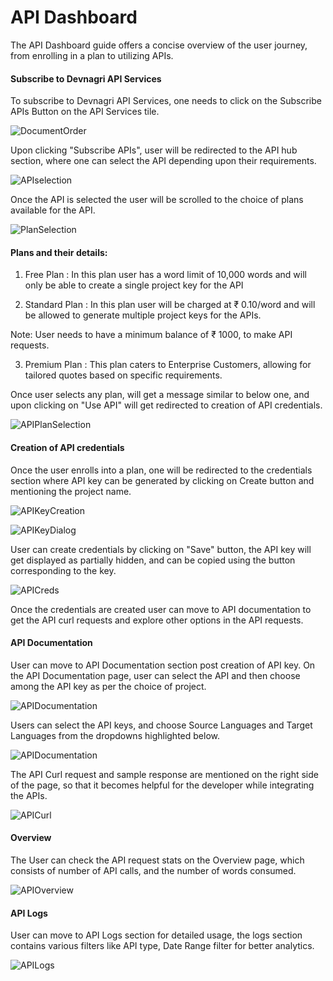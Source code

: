 # API Dashboard

The API Dashboard guide offers a concise overview of the user journey, from enrolling in a plan to utilizing APIs.

#### Subscribe to Devnagri API Services

To subscribe to Devnagri API Services, one needs to click on the Subscribe APIs Button on the API Services tile.

![DocumentOrder](./images/API_services_dashboard.png)

Upon clicking "Subscribe APIs", user will be redirected to the API hub section, where one can select the API depending upon their requirements.

![APIselection](./images/APIHub.png)

Once the API is selected the user will be scrolled to the choice of plans available for the API.

![PlanSelection](./images/APIHubPlan.png)

#### Plans and their details:

1. Free Plan : In this plan user has a word limit of 10,000 words and will only be able to create a single project key for the API

2. Standard Plan : In this plan user will be charged at ₹ 0.10/word and will be allowed to generate multiple project keys for the APIs.

Note: User needs to have a minimum balance of ₹ 1000, to make API requests.

3. Premium Plan : This plan caters to Enterprise Customers, allowing for tailored quotes based on specific requirements.

Once user selects any plan, will get a message similar to below one, and upon clicking on "Use API" will get redirected to creation of API credentials.

![APIPlanSelection](./images/APIHubPlanEnroll.png)

#### Creation of API credentials

Once the user enrolls into a plan, one will be redirected to the credentials section where API key can be generated by clicking on Create button and mentioning the project name.

![APIKeyCreation](./images/APICredentials.png)
<br>

![APIKeyDialog](./images/APIProjectName.png)

User can create credentials by clicking on "Save" button, the API key will get displayed as partially hidden, and can be copied using the button corresponding to the key.

![APICreds](./images/APICreds.png)

Once the credentials are created user can move to API documentation to get the API curl requests and explore other options in the API requests.

#### API Documentation

User can move to API Documentation section post creation of API key. On the API Documentation page, user can select the API and then choose among the API key as per the choice of project.

![APIDocumentation](./images/APIDoc.png)

Users can select the API keys, and choose Source Languages and Target Languages from the dropdowns highlighted below.

![APIDocumentation](./images/APIDocKey.png)

The API Curl request and sample response are mentioned on the right side of the page, so that it becomes helpful for the developer while integrating the APIs.

![APICurl](./images/APICurl.png)

#### Overview

The User can check the API request stats on the Overview page, which consists of number of API calls, and the number of words consumed.

![APIOverview](./images/APIOverview.png)

#### API Logs

User can move to API Logs section for detailed usage, the logs section contains various filters like API type, Date Range filter for better analytics.

![APILogs](./images/APILogs.png)

